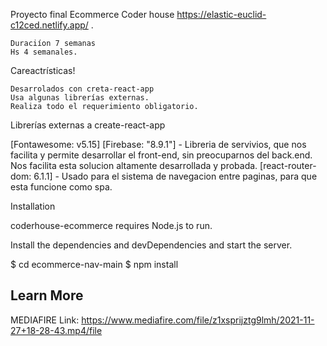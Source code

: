 Proyecto final Ecommerce Coder house https://elastic-euclid-c12ced.netlify.app/ .

    Duraciíon 7 semanas
    Hs 4 semanales.

Careactrísticas!

    Desarrolados con creta-react-app
    Usa algunas librerías externas.
    Realiza todo el requerimiento obligatorio.

Librerías externas a create-react-app

   [Fontawesome: v5.15]
    [Firebase: "8.9.1"] - Libreria de servivios, que nos facilita y permite desarrollar el front-end, sin preocuparnos del back.end. Nos facilita esta solucion altamente desarrollada y probada.
    [react-router-dom: 6.1.1] - Usado para el sistema de navegacion entre paginas, para que esta funcione como spa.

Installation

coderhouse-ecommerce requires Node.js to run.

Install the dependencies and devDependencies and start the server.

$ cd ecommerce-nav-main 
$ npm install


## Learn More
MEDIAFIRE Link: https://www.mediafire.com/file/z1xsprijztg9lmh/2021-11-27+18-28-43.mp4/file  
